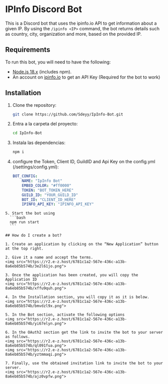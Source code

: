 # IPInfo Discord Bot

This is a Discord bot that uses the ipinfo.io API to get information about a given IP. By using the `/ipinfo <IP>` command, the bot returns details such as country, city, organization and more, based on the provided IP.

## Requirements

To run this bot, you will need to have the following:

- [Node.js 18.x](https://nodejs.org/es/download) (includes npm).
- An account on [ipinfo.io](https://ipinfo.io/signup) to get an API Key (Required for the bot to work)

## Installation

1. Clone the repository:
   ```bash
   git clone https://github.com/Sdeyy/IpInfo-Bot.git
   ```
2. Entra a la carpeta del proyecto:
    ```bash
    cd IpInfo-Bot
    ```

3. Instala las dependencias:
    ```bash
    npm i
    ```
4. configure the Token, Client ID, GuildID and Api Key on the config.yml (/settings/config.yml):
    ```yml
    BOT_CONFIG:
        NAME: "IpInfo Bot"
        EMBED_COLOR: "#ff0000"
        TOKEN: "BOT_TOKEN_HERE"
        GUILD_ID: "YOUR_GUILD_ID"
        BOT_ID: "CLIENT_ID_HERE"
        IPINFO_API_KEY: "IPINFO_API_KEY"
  ```
5. Start the bot using
    ```bash
    npm run start
    ```

## How do I create a bot?

1. Create an application by clicking on the “New Application” button at the top right.

2. Give it a name and accept the terms.
<img src="https://r2.e-z.host/6781c1a2-567e-436c-a13b-8a6eb85b574b/3e2l61jo.png">

3. Once the application has been created, you will copy the Application ID
<img src="https://r2.e-z.host/6781c1a2-567e-436c-a13b-8a6eb85b574b/xffu9quh.png">

4. In the Installation section, you will copy it as it is below.
<img src="https://r2.e-z.host/6781c1a2-567e-436c-a13b-8a6eb85b574b/bmvdzl9x.png">

5. In the Bot section, activate the following options
<img src="https://r2.e-z.host/6781c1a2-567e-436c-a13b-8a6eb85b574b/yi67elyn.png">

6. In the OAuth2 section get the link to invite the bot to your server as follows.
<img src="https://r2.e-z.host/6781c1a2-567e-436c-a13b-8a6eb85b574b/ql091fua.png">
<img src="https://r2.e-z.host/6781c1a2-567e-436c-a13b-8a6eb85b574b/yztmmaqi.png">

7. Finally, use the obtained invitation link to invite the bot to your server.
<img src="https://r2.e-z.host/6781c1a2-567e-436c-a13b-8a6eb85b574b/ajz0vpfw.png">